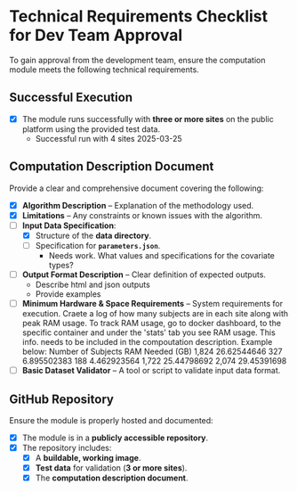 # Technical Requirements Checklist for Dev Team Approval  

To gain approval from the development team, ensure the computation module meets the following technical requirements.  

## **Successful Execution**  
- [x] The module runs successfully with **three or more sites** on the public platform using the provided test data.
  - Successful run with 4 sites 2025-03-25

## **Computation Description Document**  
Provide a clear and comprehensive document covering the following:  
- [x] **Algorithm Description** – Explanation of the methodology used.  
- [x] **Limitations** – Any constraints or known issues with the algorithm.  
- [ ] **Input Data Specification**:  
   - [x] Structure of the **data directory**.  
   - [ ] Specification for **`parameters.json`**. 
     - Needs work. What values and specifications for the covariate types?
- [ ] **Output Format Description** – Clear definition of expected outputs.
  - Describe html and json outputs
  - Provide examples
- [ ] **Minimum Hardware & Space Requirements** – System requirements for execution.
      Craete a log of how many subjects are in each site along with peak RAM usage.
      To track RAM usage, go to docker dashboard, to the specific container and under the 'stats' tab you see RAM usage.
      This info. needs to be included in the compoutation description. Example below:
      Number of Subjects	RAM Needed (GB)
            1,824         	26.62544646
            327         	6.895502383
            188         	4.462923564
            1,722         	25.44798692
            2,074         	29.45391698
- [ ] **Basic Dataset Validator** – A tool or script to validate input data format.

## **GitHub Repository**  
Ensure the module is properly hosted and documented:  
- [x] The module is in a **publicly accessible repository**.  
- [x] The repository includes:  
   - [x] A **buildable, working image**.  
   - [x] **Test data** for validation (**3 or more sites**).
   - [x] The **computation description document**.
